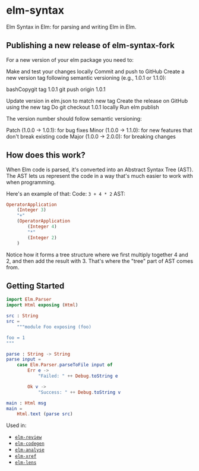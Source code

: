 # elm-syntax

Elm Syntax in Elm: for parsing and writing Elm in Elm.

## Publishing a new release of elm-syntax-fork
For a new version of your elm package you need to:

Make and test your changes locally
Commit and push to GitHub
Create a new version tag following semantic versioning (e.g., 1.0.1 or 1.1.0):

bashCopygit tag 1.0.1
git push origin 1.0.1

Update version in elm.json to match new tag
Create the release on GitHub using the new tag
Do git checkout 1.0.1 locally
Run elm publish

The version number should follow semantic versioning:

Patch (1.0.0 -> 1.0.1): for bug fixes
Minor (1.0.0 -> 1.1.0): for new features that don't break existing code
Major (1.0.0 -> 2.0.0): for breaking changes
## How does this work?

When Elm code is parsed, it's converted into an Abstract Syntax Tree (AST).
The AST lets us represent the code in a way that's much easier to work with when programming.

Here's an example of that:
Code: `3 + 4 * 2`
AST:
```elm
OperatorApplication
    (Integer 3)
    "+"
    (OperatorApplication
        (Integer 4)
        "*"
        (Integer 2)
    )
```

Notice how it forms a tree structure where we first multiply together 4 and 2, and then add the result with 3.
That's where the "tree" part of AST comes from.

## Getting Started

```elm
import Elm.Parser
import Html exposing (Html)

src : String
src =
    """module Foo exposing (foo)

foo = 1
"""

parse : String -> String
parse input =
    case Elm.Parser.parseToFile input of
        Err e ->
            "Failed: " ++ Debug.toString e

        Ok v ->
            "Success: " ++ Debug.toString v

main : Html msg
main =
    Html.text (parse src)
```

Used in:

* [`elm-review`](https://elm-review.com/)
* [`elm-codegen`](https://package.elm-lang.org/packages/mdgriffith/elm-codegen/latest/)
* [`elm-analyse`](https://github.com/stil4m/elm-analyse)
* [`elm-xref`](https://github.com/zwilias/elm-xref)
* [`elm-lens`](https://github.com/mbuscemi/elm-lens)
